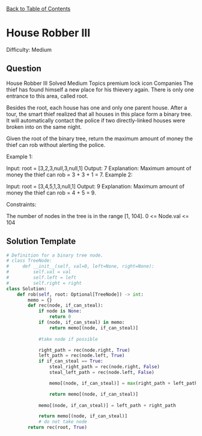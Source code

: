[Back to Table of Contents](../../README.md)

# House Robber III
Difficulty: Medium

## Question
House Robber III
Solved
Medium
Topics
premium lock icon
Companies
The thief has found himself a new place for his thievery again. There is only one entrance to this area, called root.

Besides the root, each house has one and only one parent house. After a tour, the smart thief realized that all houses in this place form a binary tree. It will automatically contact the police if two directly-linked houses were broken into on the same night.

Given the root of the binary tree, return the maximum amount of money the thief can rob without alerting the police.

 

Example 1:


Input: root = [3,2,3,null,3,null,1]
Output: 7
Explanation: Maximum amount of money the thief can rob = 3 + 3 + 1 = 7.
Example 2:


Input: root = [3,4,5,1,3,null,1]
Output: 9
Explanation: Maximum amount of money the thief can rob = 4 + 5 = 9.
 

Constraints:

The number of nodes in the tree is in the range [1, 104].
0 <= Node.val <= 104

## Solution Template
```python
# Definition for a binary tree node.
# class TreeNode:
#     def __init__(self, val=0, left=None, right=None):
#         self.val = val
#         self.left = left
#         self.right = right
class Solution:
    def rob(self, root: Optional[TreeNode]) -> int:
        memo = {}
        def rec(node, if_can_steal):
            if node is None:
                return 0
            if (node, if_can_steal) in memo:
                return memo[(node, if_can_steal)]
            
            #take node if possible

            right_path = rec(node.right, True)
            left_path = rec(node.left, True)
            if if_can_steal == True:
                steal_right_path = rec(node.right, False)
                steal_left_path = rec(node.left, False)

                memo[(node, if_can_steal)] = max(right_path + left_path, steal_left_path + steal_right_path + node.val)

                return memo[(node, if_can_steal)]
            
            memo[(node, if_can_steal)] = left_path + right_path

            return memo[(node, if_can_steal)]
            # do not take node
        return rec(root, True)
```

